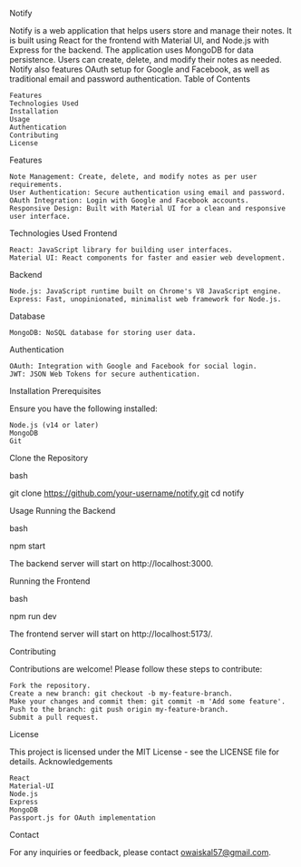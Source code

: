 Notify

Notify is a web application that helps users store and manage their notes. It is built using React for the frontend with Material UI, and Node.js with Express for the backend. The application uses MongoDB for data persistence. Users can create, delete, and modify their notes as needed. Notify also features OAuth setup for Google and Facebook, as well as traditional email and password authentication.
Table of Contents

    Features
    Technologies Used
    Installation
    Usage
    Authentication
    Contributing
    License

Features

    Note Management: Create, delete, and modify notes as per user requirements.
    User Authentication: Secure authentication using email and password.
    OAuth Integration: Login with Google and Facebook accounts.
    Responsive Design: Built with Material UI for a clean and responsive user interface.

Technologies Used
Frontend

    React: JavaScript library for building user interfaces.
    Material UI: React components for faster and easier web development.

Backend

    Node.js: JavaScript runtime built on Chrome's V8 JavaScript engine.
    Express: Fast, unopinionated, minimalist web framework for Node.js.

Database

    MongoDB: NoSQL database for storing user data.

Authentication

    OAuth: Integration with Google and Facebook for social login.
    JWT: JSON Web Tokens for secure authentication.

Installation
Prerequisites

Ensure you have the following installed:

    Node.js (v14 or later)
    MongoDB
    Git

Clone the Repository

bash

git clone https://github.com/your-username/notify.git
cd notify

Usage
Running the Backend

bash

npm start

The backend server will start on http://localhost:3000.

Running the Frontend

bash

npm run dev

The frontend server will start on http://localhost:5173/.

Contributing

Contributions are welcome! Please follow these steps to contribute:

    Fork the repository.
    Create a new branch: git checkout -b my-feature-branch.
    Make your changes and commit them: git commit -m 'Add some feature'.
    Push to the branch: git push origin my-feature-branch.
    Submit a pull request.

License

This project is licensed under the MIT License - see the LICENSE file for details.
Acknowledgements

    React
    Material-UI
    Node.js
    Express
    MongoDB
    Passport.js for OAuth implementation

Contact

For any inquiries or feedback, please contact owaiskal57@gmail.com.

